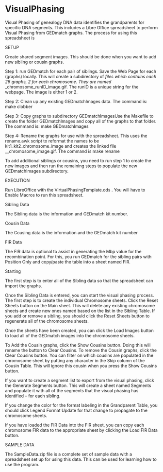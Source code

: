 # VisualPhasing



Visual Phasing of genealogy DNA data identifies the grandparents for specific DNA segments. This includes a Libre Office spreadsheet to perform Visual Phasing from GEDmatch graphs. The process for using this spreadsheet is

SETUP

Create shared segment images. This should be done when you want to add new sibling or cousin graphs.

Step 1: run GEDmatch for each pair of siblings. Save the Web Page for each (graphs) locally. This will create a subdirectory of <name>_files which contains each 26 graphs, 2 for each chromosome. They are named <kit1>_<kit2>_chromosome_runID_image.gif. The runID is a unique string for the webpage. The image is either 1 or 2. 

Step 2: Clean up any existing GEDmatchImages data. The command is: make clobber

Step 3: Copy graphs to subdirectory GEDmatchImagesUse the Makefile to create the folder GEDmatchImages and copy all of the graphs to that folder. The command is: make GEDmatchImages

Step 4: Rename the graphs for use with the spreadsheet. This uses the rename.awk script to reformat the names to be kit1_kit2_chromosome_image and creates the linked file <kit2>_<kit1>_chromosome_image.gif. The command is make rename

To add additional siblings or cousins, you need to run step 1 to create the new images and then run the remaining steps to populate the new GEDmatchImages subdirectory.

EXECUTION

Run LibreOffice with the VirtualPhasingTemplate.ods . You will have to Enable Macros to run this spreadsheet.


Sibling Data

The Sibling data is the information and GEDmatch kit number. 

Cousin Data

The Cousing data is the information and the GEDmatch kit number

FIR Data

The FIR data is optional to assist in generating the Mbp value for the recombination point. For this, you run GEDmatch for the sibling pairs with Position Only and copy/paste the table into a sheet named FIR. 

Starting

The first step is to enter all of the Sibling data so that the spreadsheet can import the graphs. 

Once the Sibling Data is entered, you can start the visual phasing process. The first step is to create the individual Chromosome sheets. Click the Reset Sheets button on the Main sheet. This will delete any existing chromosome sheets and create new ones named based on the list in the Sibling Table. If you add or remove a sibling, you should click the Reset Sheets button to regenerate all of the chromosome sheets. 

Once the sheets have been created, you can click the Load Images button to load all of the GEDmatch images into the chromosome sheets. 

To Add the Cousin graphs, click the Show Cousins button. Doing this will rename the button to Clear Cousins. To remove the Cousin graphs, click the Clear Cousins button. You can filter on which cousins are populated in the chromosome sheet by putting any character in the Skip column of the Cousin Table. This will ignore this cousin when you press the Show Cousins button.

If you want to create a segment list to export from the visual phasing, click the Generate Segments button. This will create a sheet named Segments and populate it with all of the segments that the visual phasing has identified – for each sibling. 

If you change the color for the format labeling in the Grandparent Table, you should click Legend Format Update for that change to propagate to the chromosome sheets. 

If you have loaded the FIR Data into the FIR sheet, you can copy each chromosome FIR data to the appropriate sheet by clicking the Load FIR Data button. 

SAMPLE DATA

The SampleData.zip file is a complete set of sample data with a spreadsheet set up for using this data. This can be used for learning how to use the program.

